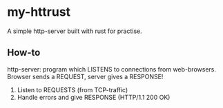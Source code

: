 # my-httrust

A simple http-server built with rust for practise.

## How-to

http-server: program which LISTENS to connections from web-browsers. Browser sends a REQUEST, server gives a RESPONSE!
1. Listen to REQUESTS (from TCP-traffic)
2. Handle errors and give RESPONSE (HTTP/1.1 200 OK)

